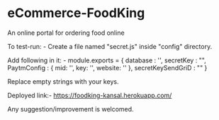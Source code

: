 # eCommerce-FoodKing
An online portal for ordering food online

To test-run: -
Create a file named "secret.js" inside "config" directory.

Add following in it: -
module.exports = {
    database : '',
    secretKey : "",
    PaytmConfig : {
        mid: '',
        key: '',
        website: ''
    },
    secretKeySendGriD : ""
}

Replace empty strings with your keys.

Deployed link:- https://foodking-kansal.herokuapp.com/

Any suggestion/improvement is welcomed.

